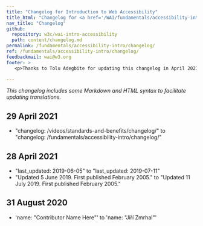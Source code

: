 ```yaml
---
title: "Changelog for Introduction to Web Accessibility"
title_html: "Changelog for <a href='/WAI/fundamentals/accessibility-intro/'>Introduction to Web Accessibility</a>"
nav_title: "Changelog"
github:
  repository: w3c/wai-intro-accessibility
  path: content/changelog.md
permalink: /fundamentals/accessibility-intro/changelog/
ref: /fundamentals/accessibility-intro/changelog/
feedbackmail: wai@w3.org
footer: >
   <p>Thanks to Tolu Adegbite for updating this changelog in April 2021.</p>

---
```



_This changelog includes some Markdown and HTML syntax to facilitate updating translations._

##  29 April 2021
* "changelog: /videos/standards-and-benefits/changelog/" to "changelog: /fundamentals/accessibility-intro/changelog/"

## 28 April 2021
* "last_updated: 2019-06-05" to "last_updated: 2019-07-11"
* "Updated 5 June 2019. First published February 2005." to "Updated 11 July 2019. First published February 2005."

## 31 August 2020
* 'name: "Contributor Name Here"' to 'name: "Jiří Zmrhal"'

